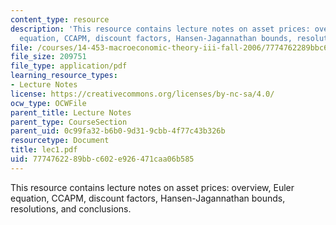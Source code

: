 ```yaml
---
content_type: resource
description: 'This resource contains lecture notes on asset prices: overview, Euler
  equation, CCAPM, discount factors, Hansen-Jagannathan bounds, resolutions, and conclusions.'
file: /courses/14-453-macroeconomic-theory-iii-fall-2006/7774762289bbc602e926471caa06b585_lec1.pdf
file_size: 209751
file_type: application/pdf
learning_resource_types:
- Lecture Notes
license: https://creativecommons.org/licenses/by-nc-sa/4.0/
ocw_type: OCWFile
parent_title: Lecture Notes
parent_type: CourseSection
parent_uid: 0c99fa32-b6b0-9d31-9cbb-4f77c43b326b
resourcetype: Document
title: lec1.pdf
uid: 77747622-89bb-c602-e926-471caa06b585
---
```

This resource contains lecture notes on asset prices: overview, Euler equation, CCAPM, discount factors, Hansen-Jagannathan bounds, resolutions, and conclusions.